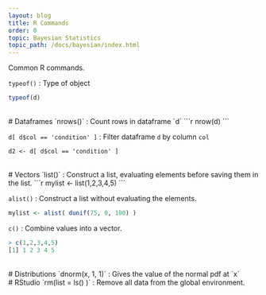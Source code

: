 ```yaml
---
layout: blog
title: R Commands
order: 0
topic: Bayesian Statistics
topic_path: /docs/bayesian/index.html
---
```

Common R commands.

`typeof()`
: Type of object
```r
typeof(d)
```

<br>
# Dataframes
`nrows()`
: Count rows in dataframe `d`
```r
nrow(d)
```

`d[ d$col == 'condition' ]`
: Filter dataframe `d` by column `col`
```
d2 <- d[ d$col == 'condition' ]
```

<br>
# Vectors
`list()`
: Construct a list, evaluating elements before saving them in the list.
```r
mylist <- list(1,2,3,4,5)
```

`alist()`
: Construct a list without evaluating the elements.
```r
mylist <- alist( dunif(75, 0, 100) )
```

`c()`
: Combine values into a vector.
```r
> c(1,2,3,4,5)
[1] 1 2 3 4 5
```

<br>
# Distributions
`dnorm(x, 1, 1)`
: Gives the value of the normal pdf at `x`

<br>
# RStudio
`rm(list = ls() )`
: Remove all data from the global environment.